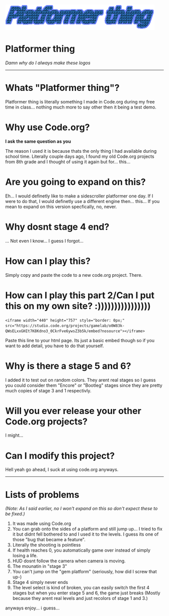 ![logo](logo.png)

# Platformer thing

*Damn why do I always make these logos*

---

# Whats "Platformer thing"?

Platformer thing is literally something I made in Code.org during my free time in class... nothing much more to
say other then it being a test demo.

# Why use Code.org?

**I ask the same question as you**

The reason I used it is because thats the only thing I had available during school time. Literally couple days ago, I found my old Code.org projects from 8th grade and I thought of using it again but for... this...

# Are you going to expand on this?

Eh... I would definetly like to make a sidescroller platformer one day. If I were to do that, I would definetly use a different engine then... this... If you mean to expand on this version specfically, no, never.

# Why dosnt stage 4 end?

... Not even I know... I guess I forgot...

# How can I play this?

Simply copy and paste the code to a new code.org project. There.

# How can I play this part 2/Can I put this on my own site? :))))))))))))))))

`<iframe width="440" height="757" style="border: 0px;" src="https://studio.code.org/projects/gamelab/o0W83k-QWsELxxGHIt7K8Kdno3_0CkrFve6ywsZ3b5k/embed?nosource"></iframe>`

Paste this line to your html page. Its just a basic embed though so if you want to add detail, you have to do that yourself.

# Why is there a stage 5 and 6?

I added it to test out on random colors. They arent real stages so I guess you could consider them "Encore" or "Bootleg" stages since they are pretty much copies of stage 3 and 1 respectivly. 

# Will you ever release your other Code.org projects?

I might...

# Can I modify this project?

Hell yeah go ahead, I suck at using code.org anyways.

---

# Lists of problems

*(Note: As I said earlier, no I won't expand on this so don't expect these to be fixed.)*

1. It was made using Code.org
2. You can grab onto the sides of a platform and still jump up... I tried to fix it but didnt fell bothered to and I used it to the levels. I guess its one of those "bug that became a feature".
3. Literally the shooting is pointless
4. If health reaches 0, you automatically game over instead of simply losing a life.
5. HUD dosnt follow the camera when camera is moving.
6. The mounatin in "stage 3"
7. You can't jump on the "gem platform" (seriously, how did I screw that up-)
8. Stage 4 simply never ends
9. The level select is kind of broken, you can easily switch the first 4 stages but when you enter stage 5 and 6, the game just breaks
(Mostly because they arent real levels and just recolors of stage 1 and 3.)

anyways enjoy... i guess...
